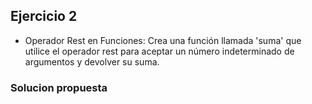 ## Ejercicio 2

* Operador Rest en Funciones: Crea una función llamada 'suma' que utilice el operador rest para aceptar un número indeterminado de argumentos y devolver su suma.

### Solucion propuesta